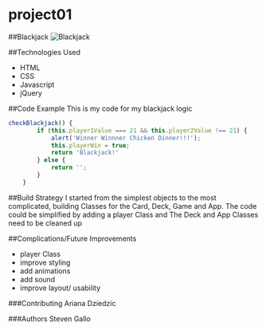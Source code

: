 # project01

##Blackjack
![Blackjack](http://i.imgur.com/azGE9OF.png)

##Technologies Used
- HTML
- CSS
- Javascript
- jQuery

##Code Example
This is my code for my blackjack logic
```javascript
checkBlackjack() {
        if (this.player1Value === 21 && this.player2Value !== 21) {
            alert('Winner Winnner Chicken Dinner!!!');
            this.playerWin = true;
            return 'Blackjack!'
        } else {
            return '';
        }
    }
```
##Build Strategy
I started from the simplest objects to the most complicated, building 
Classes for the Card, Deck, Game and App. The code could be simplified 
by adding a player Class and The Deck and App Classes need to be cleaned
up

##Complications/Future Improvements
- player Class
- improve styling
- add animations
- add sound
-  improve layout/ usability

###Contributing
Ariana Dziedzic

###Authors
Steven Gallo

